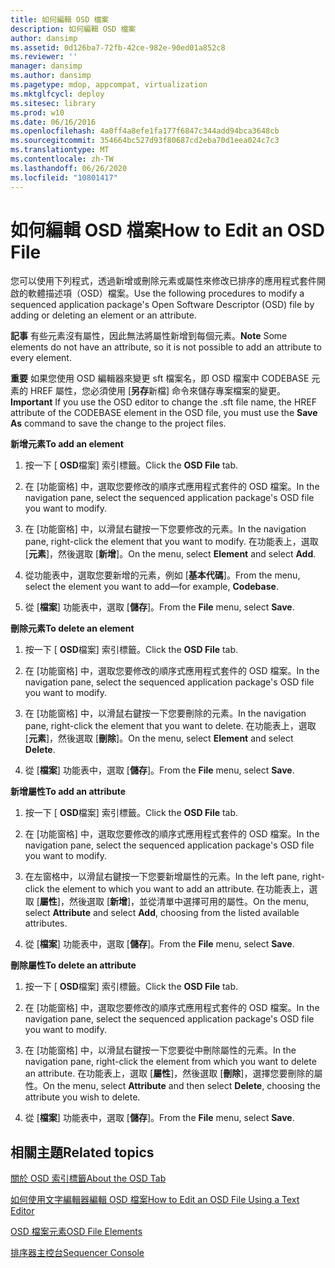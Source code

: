 ```yaml
---
title: 如何編輯 OSD 檔案
description: 如何編輯 OSD 檔案
author: dansimp
ms.assetid: 0d126ba7-72fb-42ce-982e-90ed01a852c8
ms.reviewer: ''
manager: dansimp
ms.author: dansimp
ms.pagetype: mdop, appcompat, virtualization
ms.mktglfcycl: deploy
ms.sitesec: library
ms.prod: w10
ms.date: 06/16/2016
ms.openlocfilehash: 4a0ff4a8efe1fa177f6847c344add94bca3648cb
ms.sourcegitcommit: 354664bc527d93f80687cd2eba70d1eea024c7c3
ms.translationtype: MT
ms.contentlocale: zh-TW
ms.lasthandoff: 06/26/2020
ms.locfileid: "10801417"
---
```

# <span data-ttu-id="d8381-103">如何編輯 OSD 檔案</span><span class="sxs-lookup"><span data-stu-id="d8381-103">How to Edit an OSD File</span></span>


<span data-ttu-id="d8381-104">您可以使用下列程式，透過新增或刪除元素或屬性來修改已排序的應用程式套件開啟的軟體描述項（OSD）檔案。</span><span class="sxs-lookup"><span data-stu-id="d8381-104">Use the following procedures to modify a sequenced application package's Open Software Descriptor (OSD) file by adding or deleting an element or an attribute.</span></span>

<span data-ttu-id="d8381-105">**記事** 有些元素沒有屬性，因此無法將屬性新增到每個元素。</span><span class="sxs-lookup"><span data-stu-id="d8381-105">**Note** Some elements do not have an attribute, so it is not possible to add an attribute to every element.</span></span>

 

<span data-ttu-id="d8381-106">**重要** 如果您使用 OSD 編輯器來變更 sft 檔案名，即 OSD 檔案中 CODEBASE 元素的 HREF 屬性，您必須使用 [**另存**新檔] 命令來儲存專案檔案的變更。</span><span class="sxs-lookup"><span data-stu-id="d8381-106">**Important** If you use the OSD editor to change the .sft file name, the HREF attribute of the CODEBASE element in the OSD file, you must use the **Save As** command to save the change to the project files.</span></span>

 

**<span data-ttu-id="d8381-107">新增元素</span><span class="sxs-lookup"><span data-stu-id="d8381-107">To add an element</span></span>**

1.  <span data-ttu-id="d8381-108">按一下 [ **OSD**檔案] 索引標籤。</span><span class="sxs-lookup"><span data-stu-id="d8381-108">Click the **OSD File** tab.</span></span>

2.  <span data-ttu-id="d8381-109">在 [功能窗格] 中，選取您要修改的順序式應用程式套件的 OSD 檔案。</span><span class="sxs-lookup"><span data-stu-id="d8381-109">In the navigation pane, select the sequenced application package's OSD file you want to modify.</span></span>

3.  <span data-ttu-id="d8381-110">在 [功能窗格] 中，以滑鼠右鍵按一下您要修改的元素。</span><span class="sxs-lookup"><span data-stu-id="d8381-110">In the navigation pane, right-click the element that you want to modify.</span></span> <span data-ttu-id="d8381-111">在功能表上，選取 [**元素**]，然後選取 [**新增**]。</span><span class="sxs-lookup"><span data-stu-id="d8381-111">On the menu, select **Element** and select **Add**.</span></span>

4.  <span data-ttu-id="d8381-112">從功能表中，選取您要新增的元素，例如 [**基本代碼**]。</span><span class="sxs-lookup"><span data-stu-id="d8381-112">From the menu, select the element you want to add—for example, **Codebase**.</span></span>

5.  <span data-ttu-id="d8381-113">從 [**檔案**] 功能表中，選取 [**儲存**]。</span><span class="sxs-lookup"><span data-stu-id="d8381-113">From the **File** menu, select **Save**.</span></span>

**<span data-ttu-id="d8381-114">刪除元素</span><span class="sxs-lookup"><span data-stu-id="d8381-114">To delete an element</span></span>**

1.  <span data-ttu-id="d8381-115">按一下 [ **OSD**檔案] 索引標籤。</span><span class="sxs-lookup"><span data-stu-id="d8381-115">Click the **OSD File** tab.</span></span>

2.  <span data-ttu-id="d8381-116">在 [功能窗格] 中，選取您要修改的順序式應用程式套件的 OSD 檔案。</span><span class="sxs-lookup"><span data-stu-id="d8381-116">In the navigation pane, select the sequenced application package's OSD file you want to modify.</span></span>

3.  <span data-ttu-id="d8381-117">在 [功能窗格] 中，以滑鼠右鍵按一下您要刪除的元素。</span><span class="sxs-lookup"><span data-stu-id="d8381-117">In the navigation pane, right-click the element that you want to delete.</span></span> <span data-ttu-id="d8381-118">在功能表上，選取 [**元素**]，然後選取 [**刪除**]。</span><span class="sxs-lookup"><span data-stu-id="d8381-118">On the menu, select **Element** and select **Delete**.</span></span>

4.  <span data-ttu-id="d8381-119">從 [**檔案**] 功能表中，選取 [**儲存**]。</span><span class="sxs-lookup"><span data-stu-id="d8381-119">From the **File** menu, select **Save**.</span></span>

**<span data-ttu-id="d8381-120">新增屬性</span><span class="sxs-lookup"><span data-stu-id="d8381-120">To add an attribute</span></span>**

1.  <span data-ttu-id="d8381-121">按一下 [ **OSD**檔案] 索引標籤。</span><span class="sxs-lookup"><span data-stu-id="d8381-121">Click the **OSD File** tab.</span></span>

2.  <span data-ttu-id="d8381-122">在 [功能窗格] 中，選取您要修改的順序式應用程式套件的 OSD 檔案。</span><span class="sxs-lookup"><span data-stu-id="d8381-122">In the navigation pane, select the sequenced application package's OSD file you want to modify.</span></span>

3.  <span data-ttu-id="d8381-123">在左窗格中，以滑鼠右鍵按一下您要新增屬性的元素。</span><span class="sxs-lookup"><span data-stu-id="d8381-123">In the left pane, right-click the element to which you want to add an attribute.</span></span> <span data-ttu-id="d8381-124">在功能表上，選取 [**屬性**]，然後選取 [**新增**]，並從清單中選擇可用的屬性。</span><span class="sxs-lookup"><span data-stu-id="d8381-124">On the menu, select **Attribute** and select **Add**, choosing from the listed available attributes.</span></span>

4.  <span data-ttu-id="d8381-125">從 [**檔案**] 功能表中，選取 [**儲存**]。</span><span class="sxs-lookup"><span data-stu-id="d8381-125">From the **File** menu, select **Save**.</span></span>

**<span data-ttu-id="d8381-126">刪除屬性</span><span class="sxs-lookup"><span data-stu-id="d8381-126">To delete an attribute</span></span>**

1.  <span data-ttu-id="d8381-127">按一下 [ **OSD**檔案] 索引標籤。</span><span class="sxs-lookup"><span data-stu-id="d8381-127">Click the **OSD File** tab.</span></span>

2.  <span data-ttu-id="d8381-128">在 [功能窗格] 中，選取您要修改的順序式應用程式套件的 OSD 檔案。</span><span class="sxs-lookup"><span data-stu-id="d8381-128">In the navigation pane, select the sequenced application package's OSD file you want to modify.</span></span>

3.  <span data-ttu-id="d8381-129">在 [功能窗格] 中，以滑鼠右鍵按一下您要從中刪除屬性的元素。</span><span class="sxs-lookup"><span data-stu-id="d8381-129">In the navigation pane, right-click the element from which you want to delete an attribute.</span></span> <span data-ttu-id="d8381-130">在功能表上，選取 [**屬性**]，然後選取 [**刪除**]，選擇您要刪除的屬性。</span><span class="sxs-lookup"><span data-stu-id="d8381-130">On the menu, select **Attribute** and then select **Delete**, choosing the attribute you wish to delete.</span></span>

4.  <span data-ttu-id="d8381-131">從 [**檔案**] 功能表中，選取 [**儲存**]。</span><span class="sxs-lookup"><span data-stu-id="d8381-131">From the **File** menu, select **Save**.</span></span>

## <span data-ttu-id="d8381-132">相關主題</span><span class="sxs-lookup"><span data-stu-id="d8381-132">Related topics</span></span>


[<span data-ttu-id="d8381-133">關於 OSD 索引標籤</span><span class="sxs-lookup"><span data-stu-id="d8381-133">About the OSD Tab</span></span>](about-the-osd-tab.md)

[<span data-ttu-id="d8381-134">如何使用文字編輯器編輯 OSD 檔案</span><span class="sxs-lookup"><span data-stu-id="d8381-134">How to Edit an OSD File Using a Text Editor</span></span>](how-to-edit-an-osd-file-using-a-text-editor.md)

[<span data-ttu-id="d8381-135">OSD 檔案元素</span><span class="sxs-lookup"><span data-stu-id="d8381-135">OSD File Elements</span></span>](osd-file-elements.md)

[<span data-ttu-id="d8381-136">排序器主控台</span><span class="sxs-lookup"><span data-stu-id="d8381-136">Sequencer Console</span></span>](sequencer-console.md)

 

 





